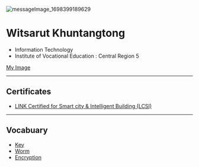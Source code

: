 ![messageImage_1698399189629](https://github.com/Witsarut42/witsarut42.github.io/assets/135482692/4f10e79b-8fde-4000-844d-866f22719d17)

# Witsarut Khuntangtong
+ Information Technology
+ Institute of Vocational Education : Central Region 5

[My Image](HelloWorld)

- - -

## Certificates
  + [LINK Certified for Smart city & Intelligent Building (LCSI)](Certificate)

- - -
## Vocabuary
+ [Key](Key)
+ [Worm](Worm)
+ [Encryption](Encryption)
